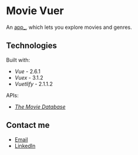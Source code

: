 # Movie Vuer

An [ app_](https://movie-vuer.netlify.app/popular), which lets you explore movies and genres.
 
## Technologies 

Built with: 

* _Vue_ - 2.6.1
* _Vuex_ - 3.1.2 
* _Vuetlify_ - 2.1.1.2 

APIs:

* [_The Movie Database_](https://developers.themoviedb.org/3)

## Contact me

* [Email](mailto:marius.gessler@gmail.com)
* [LinkedIn](https://www.linkedin.com/in/marius-gessler/)



